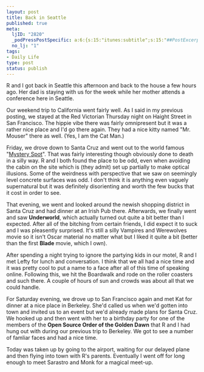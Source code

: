 ```yaml
--- 
layout: post
title: Back in Seattle
published: true
meta: 
  ljID: "2820"
  _podPressPostSpecific: a:6:{s:15:"itunes:subtitle";s:15:"##PostExcerpt##";s:14:"itunes:summary";s:15:"##PostExcerpt##";s:15:"itunes:keywords";s:17:"##WordPressCats##";s:13:"itunes:author";s:10:"##Global##";s:15:"itunes:explicit";s:7:"Default";s:12:"itunes:block";s:7:"Default";}
  no_lj: "1"
tags: 
- Daily Life
type: post
status: publish
---
```

R and I got back in Seattle this afternoon and back to the house a few hours ago. Her dad is staying with us for the week while her mother attends a conference here in Seattle.

Our weekend trip to California went fairly well. As I said in my previous posting, we stayed at the Red Victorian Thursday night on Haight Street in San Francisco. The hippie vibe there was fairly omnipresent but it was a rather nice place and I'd go there again. They had a nice kitty named "Mr. Mouser" there as well. (Yes, I am the Cat Man.)

Friday, we drove down to Santa Cruz and went out to the world famous "<a href="http://www.mysteryspot.com/">Mystery Spot</a>". That was fairly interesting though obviously done to death in a silly way. R and I both found the place to be odd, even when avoiding the cabin on the site which is (they admit) set up partially to make optical illusions. Some of the weirdness with perspective that we saw on seemingly level concrete surfaces was odd. I don't think it is anything even vaguely supernatural but it was definitely disorienting and worth the few bucks that it cost in order to see.

That evening, we went and looked around the newish shopping district in Santa Cruz and had dinner at an Irish Pub there. Afterwards, we finally went and saw <strong>Underworld</strong>, which actually turned out quite a bit better than I expected. After all of the bitching from certain friends, I did expect it to suck and I was pleasently surprised. It's still a silly Vampires and Werewolves movie so it isn't Oscar material no matter what but I liked it quite a bit (better than the first <strong>Blade</strong> movie, which I own).

After spending a night trying to ignore the partying kids in our motel, R and I met Lefty for lunch and conversation. I think that we all had a nice time and it was pretty cool to put a name to a face after all of this time of speaking online. Following this, we hit the Boardwalk and rode on the roller coasters and such there. A couple of hours of sun and crowds was about all that we could handle.

For Saturday evening, we drove up to San Francisco again and met Kat for dinner at a nice place in Berkeley. She'd called us when we'd gotten into town and invited us to an event but we'd already made plans for Santa Cruz. We hooked up and then went with her to a birthday party for one of the members of the <strong>Open Source Order of the Golden Dawn</strong> that R and I had hung out with during our previous trip to Berkeley. We got to see a number of famliar faces and had a nice time.

Today was taken up by going to the airport, waiting for our delayed plane and then flying into town with R's parents. Eventually I went off for long enough to meet Sarastro and Monk for a magical meet-up.
